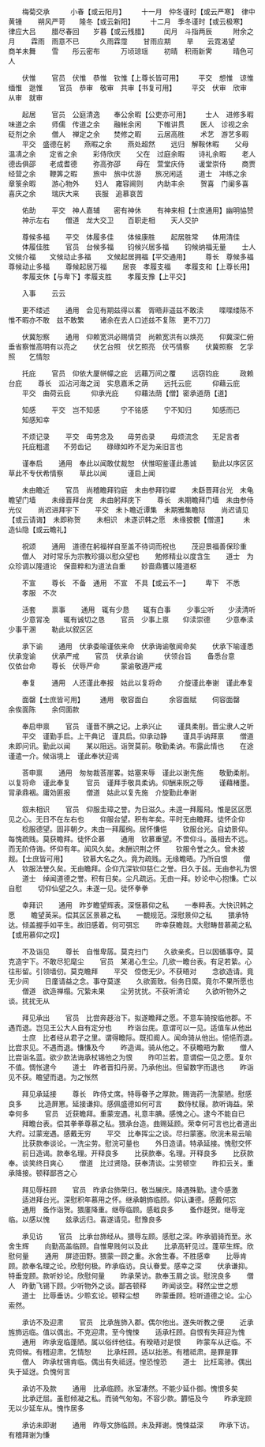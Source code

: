 <!-- { "loadSidebar": true } -->
　　梅菊交承　　　小春【或云阳月】
　　十一月　仲冬谨时【或云严寒】　律中黄锺
　　朔风严苛　　隆冬【或云新阳】
　　十二月　季冬谨时【或云极寒】　律应大吕
　　腊尽春回　　岁暮【或云残腊】
　　闰月　斗指两辰　　　附余之月
　　霖雨　雨意不已　　　久雨霖霪
　　甘雨应期
　　旱　　云霓渴望　　　商羊未舞
　　雪　　彤云密布　　　万顷琼瑶
　　初晴　积雨新霁　　　晴色可人

　　伏惟
　　官员　伏惟　恭惟　钦惟【上尊长皆可用】
　　平交　想惟　谅惟　缅惟　逖惟
　　官员　恭审　敬审　共审【书复可用】
　　平交　伏审　欣审　从审　就审

　　起居
　　官员　公庭清逸　　奉公余暇【公吏亦可用】
　　士人　进修多暇　　味道之余
　　师儒　传道之余　　融帐余闲
　　下帷讲贯
　　医人　诊视之余　　砭剂之余
　　僧人　禅定之余　　焚修之暇
　　云居高胜
　　术艺　游艺多暇
　　平交　盛德在躬　　燕暇之余
　　燕处超然
　　远归　解鞍休暇
　　父母　温凊之余　　定省之余
　　彩侍欣庆
　　父在　过庭余暇　　诗礼余暇
　　老人　德齿俱邵　　老成耆德
　　弥高弥邵
　　母在　萱堂庆侍　　谖堂崇侍
　　商贾　经营之余　　鞭筭之暇
　　旅中　旅中优游　　旅况闲适
　　道士　冲练之余　　章箓余暇
　　游心物外
　　妇人　雍容阃则　　内助丰余
　　贺喜　门阑多喜　　喜庆之余
　　瑞庆大来
　　丧服　追慕哀苦

　　佑助
　　平交　神人嘉辅　　密有神休
　　有神来相【士庶通用】幽明恊赞
　　神示左右
　　僧道　龙大交卫　　百职走相
　　天人交护

　　尊候多福
　　平交　体履多佳　　体候康胜
　　起居胜常　　体用清佳
　　体履佳胜
　　官员　台候多福　　钧候兴居多福
　　钧候纳福无量
　　士人　文候介福　　文候动止多福
　　文候起居拥福【平交通用】
　　尊长　尊候多福　　尊候动止多福
　　尊候起居万福
　　居丧　孝履支福　　孝履支和【上尊长用】
　　孝履支休【与卑下】孝履支胜
　　孝履支豫【上平交】

　　入事
　　云云

　　更不缕述
　　通用　会见有期兹得以畧　胥晤非遥兹不敢渎
　　喋喋缕陈不惟不暇亦不敢　兹不敢繁
　　诸余在去人口述兹不复陈　更不刀刀

　　伏冀恕察
　　通用　仰赖宽洪必赐情贷　尚赖宽洪有以焕亮
　　仰冀深仁俯垂省察惟高明有以亮之
　　伏乞台照　伏乞照亮　伏丐情察
　　伏冀照察　乞孚照　　乞情恕

　　托庇
　　官员　仰依大厦帡幪之庇　远藉万间之覆
　　远窃钧庇　　　政赖台庇
　　尊长　泒沾河海之润　实息嘉禾之荫
　　远托云庇　　　仰藉云庇
　　平交　曲荷云庇　　　仰承光庇
　　仰藉法荫【僧】密承道荫【道】

　　知感
　　平交　岂不知感　　　宁不铭感
　　宁不知归　　　知感而已
　　知感知幸

　　不烦记录
　　平交　毋劳念及　　毋劳齿录
　　毋烦流念　　无足言者
　　托庇粗遣　　不劳齿记
　　碌碌如昨不足为亲旧言也

　　谨奉启
　　通用　奉此以闻敢仗裁恕　伏惟昭鉴谨此愚诚
　　勤此以序区区　草此不专伏希情察
　　草此以闻　　　谨启上闻

　　未由瞻近
　　官员　尚稽瞻拜钧庭　未由参拜钧墀
　　未繇晋拜台光　未龟瞻望门墙
　　未缘晋拜台庑　未由躬拜庑下
　　尊长　未期瞻拜门墙　未由参侍光仪
　　尚迟进拜宇下
　　平交　未卜瞻近谭集　未期雅集瞻际
　　尚迟请见【或云请诲】　未即称贺
　　未相识　未遂识韩之愿　未缘披覩【僧道】
　　未造仙隐【或云瞻礼】

　　祝颂
　　通用　道德在躬福祥自至盖不待词而祝也
　　茂迎景福善保珍重
　　僧人　对时常乐为宗教珍摄以慰众望也
　　勉修精业以度含生
　　道士　为众珍调以隆道论　保啬粹和为道法自重
　　妙啬鼎饔以隆道枢

　　不宣
　　尊长　不备　通用　不宣　不具【或云不一】
　　卑下　不悉
　　孝服　不次

　　活套
　　禀事
　　通用　辄有少恳　　辄有白事
　　少事尘听　　少渎清听
　　少意冐凂　　辄有诚切之恳
　　官员　少事上禀　　仰渎崇德
　　少意奉渎　　少事干溷
　　勒此以叙区区

　　承下谕
　　通用　伏承委喻谨依来命　伏承诲谕敬闻命矣
　　伏承下喻谨悉　伏承宠谕
　　伏承严戒
　　官员　伏承台谕　　　伏领台旨
　　备悉台意　　　仅依台命
　　尊长　伏辱严命　　　蒙谕敬遵严戒

　　奉复
　　通用　人还谨此奉报　姑此以复将命
　　介旋谨此奉谢　谨此奉复

　　面罄【士庶皆可用】
　　通用　敬容面白　　　余容面赋
　　伺容面罄　　　余俟面陈
　　余伺面款

　　奉启申禀
　　官员　谨晋不腆之记。上承兴止
　　谨具柔削。晋尘隶人之听
　　平交　谨勤手启。上干典记　谨具启。仰承动静
　　谨具手讷拜禀
　　僧道　未即问讯。勤此以闻
　　某以阻远。诣贺莫前。敬勤柔讷。布露此情也
　　在途　谨遣一介。候诣境上　谨此奉状迎谒

　　荅申禀
　　通用　匆匆裁荅崖畧。姑塞来辱　谨此以谢先施
　　敬勤柔削。以复将命　谨此奉复
　　官员　谨拜手敬具柔讷。仰酬来贶之辱
　　谨藉楮墨。冐承鼎裀。庸効匪报
　　僧道　姑此以复先施　介旋勤此奉谢

　　叙未相识
　　官员　仰服圭璋之誉。为日滋久。未遑一拜履舄。惟是区区愿见之心。无日不在左右也
　　仰服台望。积有年矣。平时无由瞻拜。徒怀企仰
　　稔服德望。固非朝夕。未由一拜履绚。居怀慊悒
　　钦服台光。自幼景仰。每愧疏贱。莫获瞻拜。徒怀企慕
　　通用　钦慕重望。不啻仰斗。虽相去不远。而无阶侍诲。怀仰有年。闻风久矣。未酬识荆之怀
　　钦服令誉之久。曾未披觌。【士庶皆可用】
　　钦慕大名之久。竟为疏贱。无缘瞻晤。乃所自恨
　　僧人　钦服法誉久矣。无由瞻拜。企仰亢深钦仰慈仁之誉。日久于兹。无由参礼为恨
　　道士　绰闻道德之誉。积有日矣。尘凡疏远。无由一拜。妙论中心抱慊。亡以自慰
　　切仰仙望之久。未遂一见。徒怀拳拳

　　幸拜识
　　通用　昨岁瞻望辉表。深惬慕仰之私
　　一奉粹表。大快识韩之愿
　　瞻望英采。偿其区区景慕之私
　　一覩规范。深慰景仰之私
　　猥承特达。倾盖握手如平生。故旧感着。何可弭忘
　　昨幸获瞻觌。大慰畴昔慕蔺之私【或用慕仰之叹】

　　不及诣见
　　尊长　自惟卑孱。莫克扫门
　　久欲亲炙。日以因循事夺。莫克造宇下。不敢尽犯麾尘
　　官员　某渴心生尘。几欲一瞻台表。有足若絷。心往形留。引领墙仞。莫克瞻拜
　　平交　倥偬无少。不获晤对
　　念欲造请。竟无少间
　　日廑请益之念。事夺莫遂
　　久欲面致。俗务日縻。竟尔不果所愿也
　　僧道　欲造禅榻。冗絷未果
　　尘劳扰扰。不获听清论
　　久欲听物外之谈。扰扰无从

　　拜见承出
　　官员　比尝奔趍治下。拟遂瞻拜之愿。不意车骑按临他郡。不遇而退。岂见王公大人自有定分也
　　昨诣台庑。意谓可以一见。适值车从他出
　　士庶　比者经从君子之里。谓得瞻际。既扣阍人。闻命骑从他出。悒悒而退。比尝求见。不遇而退。慊慊及今
　　昨造谒。骑从他之。不获瞻晤为歉
　　僧人　比尝诣名蓝。欲少款法诲承杖锡他之为恨
　　昨叩兰若。意谓偿一见之愿。复尔不值。惆怅逮今
　　道士　昨者晋扣丹房。乃承他出。但留数字而退也
　　昨诣见不获。瞻望而退。为之怅然

　　拜见承延接
　　尊长　昨侍丈席。特辱眷予之厚款。赐诲药一洗蒙陋。慰感良多
　　比造屏罳。延接谦抑。感佩盛德如何可言
　　数侍杖屦。款听诲益。荣幸何多
　　官员　近获瞻拜。重蒙宠遇。礼意丰腆。感愧之心。逮今不能自已
　　拜瞻台表。偿其拳拳尊慕之私。猥承台造。曲赐延顾。荣幸何可言也比者道出大府。过蒙宠遇。感戴无穷
　　平交　比奉挥尘之谈。尽扫蒙塞。欣浣未易云喻
　　比获款奉谈论。一洗尘劳。慰浣可量也
　　外日造请。特承延接。愧慰交怀
　　前日造谒。款奉名理。开释良多
　　比获款奉。名理。开释良多
　　比获款奉。谈笑终日爽心
　　僧道　比过贤隐。获奉清谈。尘劳顿空
　　昨扣云关。重承降接。顿释鄙吝之心

　　拜见辱枉顾
　　官员　昨承台斾荣归。敬当展庆。降遇殊勤。逮今感激
　　适进拜台光。深慰积年慕用之怀。继承朝斾临顾。仰认谦德。感戴何忘
　　通用　蚤作诣贺。猥廑降重。继辱临顾。感戢良多
　　蚤作趍贺。继辱宠临。以感以愧
　　兹承远归。喜遂请见。慰豫良多

　　承见访
　　官员　比承台斾经从。猥辱左顾。感慰之深。昨承驷骑而至。氷舍生辉
　　向勤高盖临顾。自惟卑贱何以及此
　　比承高轩见过。蓬荜生辉。欣慰何量
　　通用　屏迹田野。猥蒙一顾之重。氷舍生春。不胜感幸
　　比辱肯顾。款奉名理之论。欣慰何极。昨承临访。良认眷爱。感幸之深
　　伏承谦抑。特垂宠顾。款听妙论。欣慰何量
　　昨承荣访。款奉玉屑之谈。慰浣良多
　　僧人　昨勤飞锡下顾。少听物外之谈。鄙吝顿释
　　昨闻谈空。释然尘世之想
　　道士　比辱垂访。少聆玄论。顿释尘想
　　昨蒙垂顾。稔听道德之论。尘心索然。

　　承访不及迎肃
　　官员　比承旌斾入郡。偶尔他出。遂失听教之便
　　近承旌斾远临。值以偶出。不克迎肃。至今愧悚
　　适承枉顾。自恨有失拜迎为愧
　　通用　昨承宠临蓬陋。属以俗绊他往。有暌晤对是恨
　　昨蒙车从迂临。不克伺候。有稽迎肃。乞情恕
　　比承枉顾。适以拙恙。有稽祗肃。是罪是罪
　　僧人　昨承杖锡肯临。偶出有失祗迓。惶恐惶恐
　　道士　比枉鸾骖。偶出失于延迓。负愧何言

　　承访不及款
　　通用　比承临顾。氷室凄然。不能少延仆御。愧恨多矣
　　比承迂屈。虽慰倾凝之私。而骑气匆匆。不容少款。欝悒及今
　　昨承宠顾无以少延车从。愧怍居多

　　承访未即谢
　　通用　昨辱文斾临顾。未及拜谢。愧悚益深
　　昨承下访。有稽拜谢为慊

